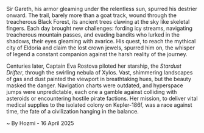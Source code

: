 
Sir Gareth, his armor gleaming under the relentless sun, spurred his destrier onward.  The trail, barely more than a goat track, wound through the treacherous Black Forest, its ancient trees clawing at the sky like skeletal fingers.  Each day brought new challenges: fording icy streams, navigating treacherous mountain passes, and evading bandits who lurked in the shadows, their eyes gleaming with avarice.  His quest, to reach the mythical city of Eldoria and claim the lost crown jewels, spurred him on, the whisper of legend a constant companion against the harsh reality of the journey.

Centuries later,  Captain Eva Rostova piloted her starship, the *Stardust Drifter*, through the swirling nebula of Xylos.  Vast, shimmering landscapes of gas and dust painted the viewport in breathtaking hues, but the beauty masked the danger.  Navigation charts were outdated, and hyperspace jumps were unpredictable, each one a gamble against colliding with asteroids or encountering hostile pirate factions.  Her mission, to deliver vital medical supplies to the isolated colony on Kepler-186f, was a race against time, the fate of a civilization hanging in the balance.

~ By Hozmi - 16 April 2025
